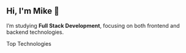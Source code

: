 ## Hi, I'm Mike 👋

I’m studying **Full Stack Development**, focusing on both frontend and backend technologies.

Top Technologies
